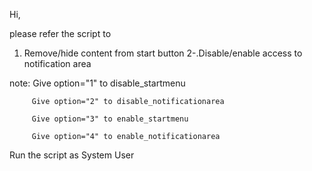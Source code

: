 Hi,

please refer the script to

1. Remove/hide content from start button 
2-.Disable/enable access to notification area 

note: Give option="1" to disable_startmenu

         Give option="2" to disable_notificationarea

         Give option="3" to enable_startmenu

         Give option="4" to enable_notificationarea

Run the script as System User